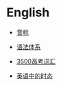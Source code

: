 # English

* [音标](English/phonetic.md)

* [语法体系](English/program.md)

* [3500高考词汇](English/words.md)

* [英语中的时态](English/Tense.md)
